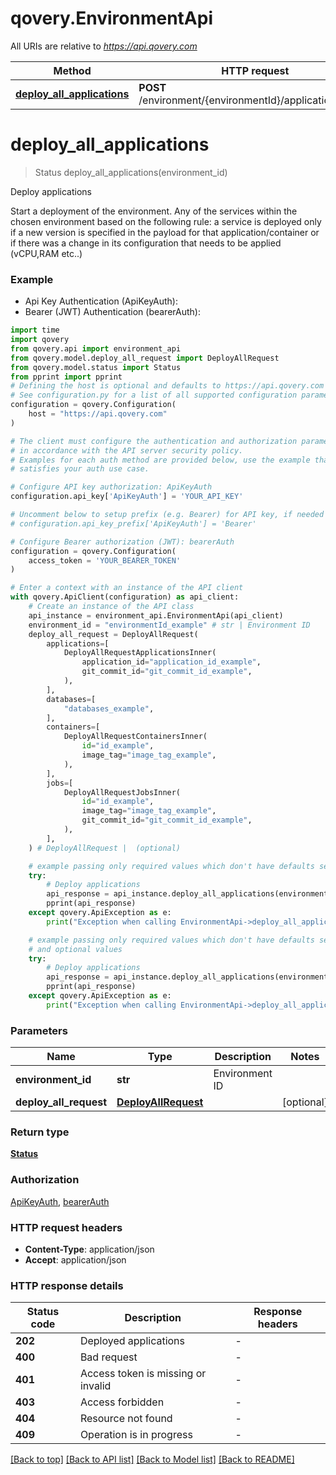 # qovery.EnvironmentApi

All URIs are relative to *https://api.qovery.com*

Method | HTTP request | Description
------------- | ------------- | -------------
[**deploy_all_applications**](EnvironmentApi.md#deploy_all_applications) | **POST** /environment/{environmentId}/application/deploy | Deploy applications


# **deploy_all_applications**
> Status deploy_all_applications(environment_id)

Deploy applications

Start a deployment of the environment. Any of the services within the chosen environment based on the following rule: a service is deployed only if a new version is specified in the payload for that application/container or if there was a change in its configuration that needs to be applied (vCPU,RAM etc..)

### Example

* Api Key Authentication (ApiKeyAuth):
* Bearer (JWT) Authentication (bearerAuth):

```python
import time
import qovery
from qovery.api import environment_api
from qovery.model.deploy_all_request import DeployAllRequest
from qovery.model.status import Status
from pprint import pprint
# Defining the host is optional and defaults to https://api.qovery.com
# See configuration.py for a list of all supported configuration parameters.
configuration = qovery.Configuration(
    host = "https://api.qovery.com"
)

# The client must configure the authentication and authorization parameters
# in accordance with the API server security policy.
# Examples for each auth method are provided below, use the example that
# satisfies your auth use case.

# Configure API key authorization: ApiKeyAuth
configuration.api_key['ApiKeyAuth'] = 'YOUR_API_KEY'

# Uncomment below to setup prefix (e.g. Bearer) for API key, if needed
# configuration.api_key_prefix['ApiKeyAuth'] = 'Bearer'

# Configure Bearer authorization (JWT): bearerAuth
configuration = qovery.Configuration(
    access_token = 'YOUR_BEARER_TOKEN'
)

# Enter a context with an instance of the API client
with qovery.ApiClient(configuration) as api_client:
    # Create an instance of the API class
    api_instance = environment_api.EnvironmentApi(api_client)
    environment_id = "environmentId_example" # str | Environment ID
    deploy_all_request = DeployAllRequest(
        applications=[
            DeployAllRequestApplicationsInner(
                application_id="application_id_example",
                git_commit_id="git_commit_id_example",
            ),
        ],
        databases=[
            "databases_example",
        ],
        containers=[
            DeployAllRequestContainersInner(
                id="id_example",
                image_tag="image_tag_example",
            ),
        ],
        jobs=[
            DeployAllRequestJobsInner(
                id="id_example",
                image_tag="image_tag_example",
                git_commit_id="git_commit_id_example",
            ),
        ],
    ) # DeployAllRequest |  (optional)

    # example passing only required values which don't have defaults set
    try:
        # Deploy applications
        api_response = api_instance.deploy_all_applications(environment_id)
        pprint(api_response)
    except qovery.ApiException as e:
        print("Exception when calling EnvironmentApi->deploy_all_applications: %s\n" % e)

    # example passing only required values which don't have defaults set
    # and optional values
    try:
        # Deploy applications
        api_response = api_instance.deploy_all_applications(environment_id, deploy_all_request=deploy_all_request)
        pprint(api_response)
    except qovery.ApiException as e:
        print("Exception when calling EnvironmentApi->deploy_all_applications: %s\n" % e)
```


### Parameters

Name | Type | Description  | Notes
------------- | ------------- | ------------- | -------------
 **environment_id** | **str**| Environment ID |
 **deploy_all_request** | [**DeployAllRequest**](DeployAllRequest.md)|  | [optional]

### Return type

[**Status**](Status.md)

### Authorization

[ApiKeyAuth](../README.md#ApiKeyAuth), [bearerAuth](../README.md#bearerAuth)

### HTTP request headers

 - **Content-Type**: application/json
 - **Accept**: application/json


### HTTP response details

| Status code | Description | Response headers |
|-------------|-------------|------------------|
**202** | Deployed applications |  -  |
**400** | Bad request |  -  |
**401** | Access token is missing or invalid |  -  |
**403** | Access forbidden |  -  |
**404** | Resource not found |  -  |
**409** | Operation is in progress |  -  |

[[Back to top]](#) [[Back to API list]](../README.md#documentation-for-api-endpoints) [[Back to Model list]](../README.md#documentation-for-models) [[Back to README]](../README.md)

